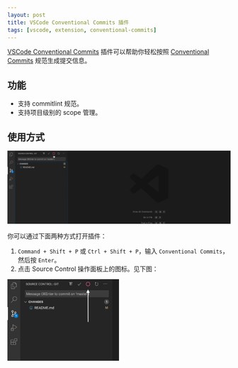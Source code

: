 ```yaml
---
layout: post
title: VSCode Conventional Commits 插件
tags: [vscode, extension, conventional-commits]
---
```


[VSCode Conventional Commits](https://marketplace.visualstudio.com/items?itemName=vivaxy.vscode-conventional-commits) 插件可以帮助你轻松按照 [Conventional Commits](https://www.conventionalcommits.org/) 规范生成提交信息。

## 功能

- 支持 commitlint 规范。
- 支持项目级别的 scope 管理。

## 使用方式

![示例](/assets/2020-04-29-vscode-conventional-commits-extension/demo.gif)

你可以通过下面两种方式打开插件：

1. `Command + Shift + P` 或 `Ctrl + Shift + P`，输入 `Conventional Commits`，然后按 `Enter`。
2. 点击 Source Control 操作面板上的图标。见下图：

<img src="/assets/2020-04-29-vscode-conventional-commits-extension/icon-on-the-source-control-menu.png" alt="Icon on the Source Control menu" style="width: 50%">
